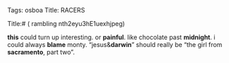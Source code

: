 Tags: osboa
Title: RACERS
  
Title:# ( rambling nth2eyu3hE1uexhjpeg)
  
**this** could turn up interesting. or **painful**. like chocolate past **midnight**. i could always **blame** monty. “jesus&**darwin**” should really be “the girl from **sacramento**, part two”.
